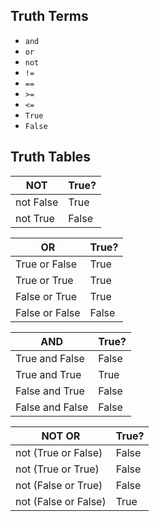 ## Truth Terms

- `and`
- `or`
- `not`
- `!=`
- `==`
- `>=`
- `<=`
- `True`
- `False`

## Truth Tables

| NOT       | True? |
| --------- | ----- |
| not False | True  |
| not True  | False |

| OR             | True? |
| -------------- | ----- |
| True or False  | True  |
| True or True   | True  |
| False or True  | True  |
| False or False | False |

| AND             | True? |
| --------------- | ----- |
| True and False  | False |
| True and True   | True  |
| False and True  | False |
| False and False | False |

| NOT OR               | True? |
| -------------------- | ----- |
| not (True or False)  | False |
| not (True or True)   | False |
| not (False or True)  | False |
| not (False or False) | True  |
